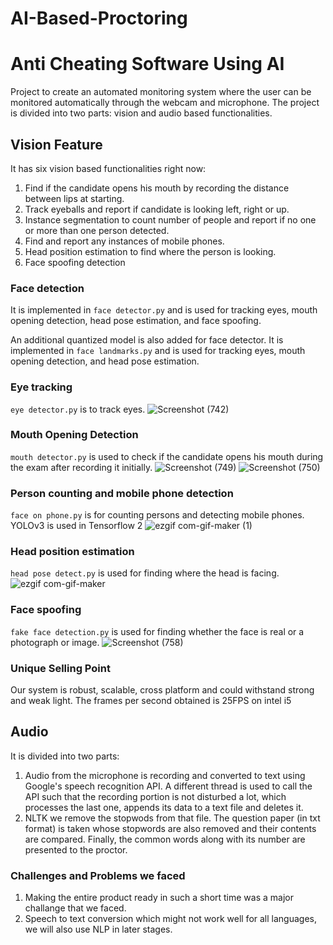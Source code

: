 # AI-Based-Proctoring
# Anti Cheating Software Using AI

Project to create an automated monitoring system where the user can be monitored automatically through the webcam and microphone. The project is divided into two parts: vision and audio based functionalities.



## Vision Feature

It has six vision based functionalities right now:
1. Find if the candidate opens his mouth by recording the distance between lips at starting.
2. Track eyeballs and report if candidate is looking left, right or up. 
3. Instance segmentation to count number of people and report if no one or more than one person detected.
4. Find and report any instances of mobile phones.
5. Head position estimation to find where the person is looking.
6. Face spoofing detection

### Face detection

It is implemented in `face detector.py` and is used for tracking eyes, mouth opening detection, head pose estimation, and face spoofing.

An additional quantized model is also added for face detector.
It is implemented in `face landmarks.py` and is used for tracking eyes, mouth opening detection, and head pose estimation.

### Eye tracking
`eye detector.py` is to track eyes. 
![Screenshot (742)](https://user-images.githubusercontent.com/48823353/97790593-d1726180-1bef-11eb-81fe-bf38aabb2386.png)



### Mouth Opening Detection
`mouth detector.py` is used to check if the candidate opens his mouth during the exam after recording it initially. 
![Screenshot (749)](https://user-images.githubusercontent.com/48823353/97790635-18f8ed80-1bf0-11eb-8c47-7e29abeb20ff.png)
![Screenshot (750)](https://user-images.githubusercontent.com/48823353/97790645-2ca45400-1bf0-11eb-9529-f30baf92d1e3.png)


### Person counting and mobile phone detection
`face on phone.py` is for counting persons and detecting mobile phones. YOLOv3 is used in Tensorflow 2 
![ezgif com-gif-maker (1)](https://user-images.githubusercontent.com/48823353/97796496-abbd7a80-1c38-11eb-8fda-b615e63c17e8.gif)


### Head position estimation
`head pose detect.py` is used for finding where the head is facing.
![ezgif com-gif-maker](https://user-images.githubusercontent.com/48823353/97796324-9cd5c880-1c36-11eb-9456-db997bd08283.gif)


### Face spoofing
`fake face detection.py` is used for finding whether the face is real or a photograph or image.
![Screenshot (758)](https://user-images.githubusercontent.com/48823353/97790611-f1098a00-1bef-11eb-9d3a-2f90fd22ed5a.png)

### Unique Selling Point
Our system is robust, scalable, cross platform and could withstand strong and weak light. The frames per second obtained is 25FPS on intel i5


## Audio
It is divided into two parts:
1. Audio from the microphone is recording and converted to text using Google's speech recognition API. A different thread is used to call the API such that the recording portion is not disturbed a lot, which processes the last one, appends its data to a text file and deletes it.
2. NLTK we remove the stopwods from that file. The question paper (in txt format) is taken whose stopwords are also removed and their contents are compared. Finally, the common words along with its number are presented to the proctor.


### Challenges and Problems we faced
1. Making the entire product ready in such a short time was a major challange that we faced.
2. Speech to text conversion which might not work well for all languages, we will also use NLP in later stages.


